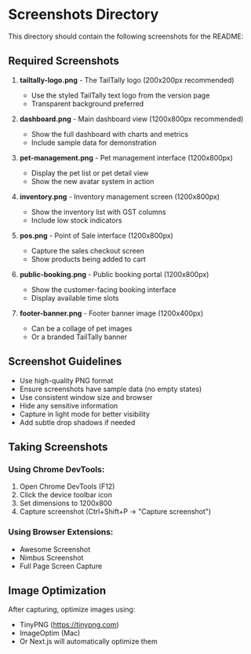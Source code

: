 # Screenshots Directory

This directory should contain the following screenshots for the README:

## Required Screenshots

1. **tailtally-logo.png** - The TailTally logo (200x200px recommended)
   - Use the styled TailTally text logo from the version page
   - Transparent background preferred

2. **dashboard.png** - Main dashboard view (1200x800px recommended)
   - Show the full dashboard with charts and metrics
   - Include sample data for demonstration

3. **pet-management.png** - Pet management interface (1200x800px)
   - Display the pet list or pet detail view
   - Show the new avatar system in action

4. **inventory.png** - Inventory management screen (1200x800px)
   - Show the inventory list with GST columns
   - Include low stock indicators

5. **pos.png** - Point of Sale interface (1200x800px)
   - Capture the sales checkout screen
   - Show products being added to cart

6. **public-booking.png** - Public booking portal (1200x800px)
   - Show the customer-facing booking interface
   - Display available time slots

7. **footer-banner.png** - Footer banner image (1200x400px)
   - Can be a collage of pet images
   - Or a branded TailTally banner

## Screenshot Guidelines

- Use high-quality PNG format
- Ensure screenshots have sample data (no empty states)
- Use consistent window size and browser
- Hide any sensitive information
- Capture in light mode for better visibility
- Add subtle drop shadows if needed

## Taking Screenshots

### Using Chrome DevTools:
1. Open Chrome DevTools (F12)
2. Click the device toolbar icon
3. Set dimensions to 1200x800
4. Capture screenshot (Ctrl+Shift+P → "Capture screenshot")

### Using Browser Extensions:
- Awesome Screenshot
- Nimbus Screenshot
- Full Page Screen Capture

## Image Optimization

After capturing, optimize images using:
- TinyPNG (https://tinypng.com)
- ImageOptim (Mac)
- Or Next.js will automatically optimize them
